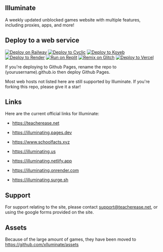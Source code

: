 ## Illuminate
A weekly updated unblocked games website with multiple features, including proxies, apps, and more!
## Deploy to a web service
[![Deploy on Railway](https://binbashbanana.github.io/deploy-buttons/buttons/remade/railway.svg)](https://railway.app/new/template?template=https://github.com/xlluminate/Illuminate)
[![Deploy to Cyclic](https://binbashbanana.github.io/deploy-buttons/buttons/remade/cyclic.svg)](https://app.cyclic.sh/api/app/deploy/xlluminate/Illuminate)
[![Deploy to Koyeb](https://binbashbanana.github.io/deploy-buttons/buttons/remade/koyeb.svg)](https://app.koyeb.com/deploy?type=git&repository=github.com/xlluminate/Illuminate&branch=main&name=illuminate)
[![Deploy to Render](https://binbashbanana.github.io/deploy-buttons/buttons/remade/render.svg)](https://render.com/deploy?repo=https://github.com/xlluminate/Illuminate)
[![Run on Replit](https://binbashbanana.github.io/deploy-buttons/buttons/remade/replit.svg)](https://replit.com/github/xlluminate/Illuminate)
[![Remix on Glitch](https://binbashbanana.github.io/deploy-buttons/buttons/remade/glitch.svg)](https://glitch.com/edit/#!/import/github/xlluminate/Illuminate)
[![Deploy to Vercel](https://binbashbanana.github.io/deploy-buttons/buttons/remade/vercel.svg)](https://vercel.com/new/clone?repository-url=https://github.com/xlluminate/Illuminate)

If you're deploying to Github Pages, rename the repo to (yourusername).github.io then deploy Github Pages.

Most web hosts not listed here are still supported by Illuminate. If you're forking this repo, please give it a star!
## Links
Here are the current official links for Illuminate:

* https://teacherease.net

* https://illuminating.pages.dev

* https://www.schoolfacts.xyz

* https://illuminating.us

* https://illuminating.netlify.app

* https://illuminating.onrender.com
  
* https://illuminating.surge.sh
## Support
For support relating to the site, please contact support@teacherease.net, or using the google forms provided on the site. 
## Assets
Because of the large amount of games, they have been moved to https://github.com/xlluminate/assets
